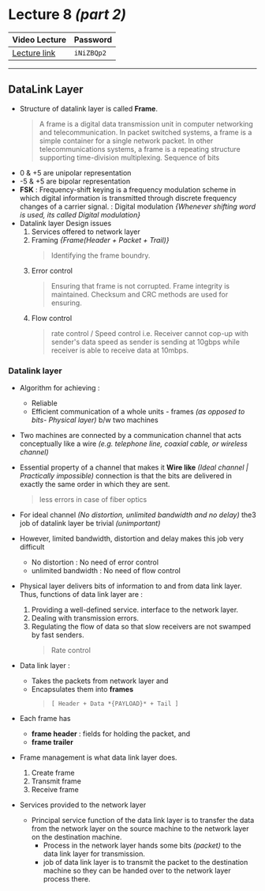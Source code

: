 # Lecture 8 *(part 2)*

| Video Lecture | Password |
|--|--|
| [Lecture link](https://nirmauni.webex.com/nirmauni/ldr.php?RCID=1b352abcbed051064b1241f77c644970) | `iNiZBQp2` |
---

## DataLink Layer
	
- Structure of datalink layer is called **Frame**.
	> A frame is a digital data transmission unit in computer networking and telecommunication. In packet switched systems, a frame is a simple container for a single network packet. In other telecommunications systems, a frame is a repeating structure supporting time-division multiplexing.
	> Sequence of bits
- 0 & +5 are unipolar representation
- -5 & +5 are bipolar representation
- **FSK** : Frequency-shift keying is a frequency modulation scheme in which digital information is transmitted through discrete frequency changes of a carrier signal. : Digital modulation *{Whenever shifting word is used, its called Digital modulation}*
- Datalink layer Design issues
	1. Services offered to network layer
	2. Framing	*{Frame(Header + Packet + Trail)}*
		> Identifying the frame boundry.
	3. Error control
		> Ensuring that frame is not corrupted. Frame integrity is maintained.
		> Checksum and CRC methods are used for ensuring.
	4. Flow control
		> rate control / Speed control
		> i.e. Receiver cannot cop-up with sender's data speed as sender is sending at 10gbps while receiver is able to receive data at 10mbps.
		
### Datalink layer

- Algorithm for achieving :
	- Reliable
	- Efficient communication of a whole units - frames *(as opposed to bits- Physical layer)* b/w two machines
- Two machines are connected by a communication channel that acts conceptually like a wire *(e.g. telephone line, coaxial cable, or wireless channel)*
- Essential property of a channel that makes it **Wire like** *(Ideal channel | Practically impossible)* connection is that the bits are delivered in exactly the same order in which they are sent.
	> less errors in case of fiber optics
- For ideal channel *(No distortion, unlimited bandwidth and no delay)* the3 job of datalink layer be trivial *(unimportant)*
- However, limited bandwidth, distortion and delay makes this job very difficult
	- No distortion : No need of error control
	- unlimited bandwidth : No need of flow control
- Physical layer delivers bits of information to and from data link layer. Thus, functions of data link layer are : 
	1. Providing a well-defined service. interface to the network layer.
	2. Dealing with transmission errors.
	3. Regulating the flow of data so that slow receivers are not swamped by fast senders.
		> Rate control
- Data link layer : 
	- Takes the packets from network layer and
	- Encapsulates them into **frames**
		> `[ Header + Data *{PAYLOAD}* + Tail ]`
	
- Each frame has 
	- **frame header** : fields for holding the packet, and 
	- **frame trailer**
- Frame management is what data link layer does.
	1. Create frame
	2. Transmit frame
	3. Receive frame

- Services provided to the network layer
	- Principal service function of the data link layer is to transfer the data from the network layer on the source machine to the network layer on the destination machine.
		- Process in the network layer hands some bits *(packet)* to the data link layer for transmission.
		- job of data link layer is to transmit the packet to the destination machine so they can be handed over to the network layer process there.
